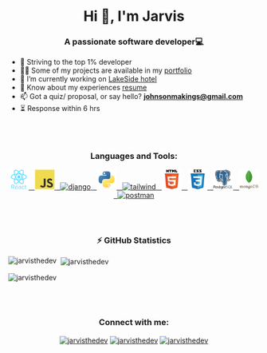 <h1 align="center">Hi 👋, I'm Jarvis</h1>
<h3 align="center">A passionate software developer💻</h3>

- 🏁️ Striving to the top 1% developer
- 👨‍💻 Some of my projects are available in my [portfolio](https://jarviscodes.netlify.app/)
- 🔭 I’m currently working on [LakeSide hotel](https://github.com/jarvisthedev/lakeSide-hotel/)
- 📄 Know about my experiences [resume](https://docs.google.com/document/d/e/2PACX-1vQB4kJM6NT3GIcIza46dOWVFlWyYsU0CefhF7zKboVdBVR9z_bjRoEBDrxD6EymF_jyQ6XULPYnUjAL/pub)
- 📫 Got a quiz/ proposal, or say hello? **johnsonmakings@gmail.com**
- ⏳ Response within 6 hrs

<br/>
<br/>
<h3 align="center">Languages and Tools:</h3>
<p align="center">
  <a href="https://reactjs.org/" target="_blank" rel="noreferrer"> 
    <img src="https://raw.githubusercontent.com/devicons/devicon/master/icons/react/react-original-wordmark.svg" alt="react" width="40" height="40"/> 
  </a>
  <a href="https://developer.mozilla.org/en-US/docs/Web/JavaScript" target="_blank" rel="noreferrer"> &nbsp;
    <img src="https://raw.githubusercontent.com/devicons/devicon/master/icons/javascript/javascript-original.svg" alt="javascript" width="40" height="40"/> 
  </a>
  <a href="https://www.djangoproject.com/" target="_blank" rel="noreferrer"> &nbsp;
    <img src="https://cdn.worldvectorlogo.com/logos/django.svg" alt="django" width="40" height="40"/> 
  </a>   
  <a href="https://www.python.org" target="_blank" rel="noreferrer"> &nbsp;
    <img src="https://raw.githubusercontent.com/devicons/devicon/master/icons/python/python-original.svg" alt="python" width="40" height="40"/> 
  </a>
  <a href="https://tailwindcss.com/" target="_blank" rel="noreferrer"> &nbsp;
    <img src="https://www.vectorlogo.zone/logos/tailwindcss/tailwindcss-icon.svg" alt="tailwind" width="40" height="40"/> 
  </a>
  <a href="https://www.w3.org/html/" target="_blank" rel="noreferrer"> &nbsp;
    <img src="https://raw.githubusercontent.com/devicons/devicon/master/icons/html5/html5-original-wordmark.svg" alt="html5" width="40" height="40"/> 
  </a>
  <a href="https://www.w3schools.com/css/" target="_blank" rel="noreferrer"> &nbsp;
    <img src="https://raw.githubusercontent.com/devicons/devicon/master/icons/css3/css3-original-wordmark.svg" alt="css3" width="40" height="40"/>
  </a>
  <a href="https://www.postgresql.org" target="_blank" rel="noreferrer"> &nbsp;
    <img src="https://raw.githubusercontent.com/devicons/devicon/master/icons/postgresql/postgresql-original-wordmark.svg" alt="postgresql" width="40" height="40"/> 
  </a>   
  <a href="https://www.mongodb.com/" target="_blank" rel="noreferrer"> &nbsp;
    <img src="https://raw.githubusercontent.com/devicons/devicon/master/icons/mongodb/mongodb-original-wordmark.svg" alt="mongodb" width="40" height="40"/> 
  </a>
  <a href="https://postman.com" target="_blank" rel="noreferrer"> &nbsp;
    <img src="https://www.vectorlogo.zone/logos/getpostman/getpostman-icon.svg" alt="postman" width="40" height="40"/> 
  </a>
</p>

<br/>
<br/>

<h3 align="center">⚡ GitHub Statistics</h3>
<p>
  <img align="left" src="https://github-readme-stats.vercel.app/api/top-langs?username=jarvisthedev&show_icons=true&locale=en&layout=compact" alt="jarvisthedev" />
</p>
<p>
  &nbsp;
  <img align="center" src="https://github-readme-stats.vercel.app/api?username=jarvisthedev&show_icons=true&locale=en" alt="jarvisthedev" />
</p>
<p>
  <img align="center" src="https://github-readme-streak-stats.herokuapp.com/?user=jarvisthedev&" alt="jarvisthedev" />
</p>

<br/>
<br/>

<h3 align="center">Connect with me:</h3>
<p align="center">
<a href="https://twitter.com/jarvisthedev" target="blank"><img align="center" src="https://raw.githubusercontent.com/rahuldkjain/github-profile-readme-generator/master/src/images/icons/Social/twitter.svg" alt="jarvisthedev" height="30" width="40" /></a>
<a href="https://linkedin.com/in/jarvisthedev" target="blank"><img align="center" src="https://raw.githubusercontent.com/rahuldkjain/github-profile-readme-generator/master/src/images/icons/Social/linked-in-alt.svg" alt="jarvisthedev" height="30" width="40" /></a>
<a href="https://instagram.com/jarvisthedev" target="blank"><img align="center" src="https://raw.githubusercontent.com/rahuldkjain/github-profile-readme-generator/master/src/images/icons/Social/instagram.svg" alt="jarvisthedev" height="30" width="40" /></a>
</p>

